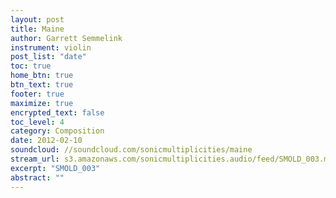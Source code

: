 ```yaml
---
layout: post
title: Maine
author: Garrett Semmelink
instrument: violin
post_list: "date"
toc: true
home_btn: true
btn_text: true
footer: true
maximize: true
encrypted_text: false
toc_level: 4
category: Composition
date: 2012-02-10
soundcloud: //soundcloud.com/sonicmultiplicities/maine
stream_url: s3.amazonaws.com/sonicmultiplicities.audio/feed/SMOLD_003.mp3
excerpt: "SMOLD_003"
abstract: ""
---
```

